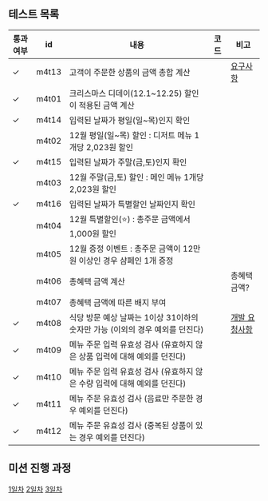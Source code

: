 ## 테스트 목록

| 통과여부 | id    | 내용                                             | 코드| 비고                                                                                                                                                                                                  |
|------|-------|------------------------------------------------|----|-----------------------------------------------------------------------------------------------------------------------------------------------------------------------------------------------------|
| ✓    | m4t13 | 고객이 주문한 상품의 금액 총합 계산                           | | [요구사항](https://github.com/mingeun2154/java-christmas-6-mingeun2154#12%EC%9B%94-%EC%9D%B4%EB%B2%A4%ED%8A%B8-%EA%B3%84%ED%9A%8D)                                                                      |
| ✓    | m4t01 | 크리스마스 디데이(12.1~12.25) 할인이 적용된 금액 계산            | |                                                                      |
| ✓    | m4t14 | 입력된 날짜가 평일(일~목)인지 확인                           | ||
|      | m4t02 | 12월 평일(일~목) 할인 : 디저트 메뉴 1개당 2,023원 할인          | ||
| ✓    | m4t15 | 입력된 날짜가 주말(금,토)인지 확인                           | ||
|      | m4t03 | 12월 주말(금,토) 할인 : 메인 메뉴 1개당 2,023원 할인           | ||
| ✓    | m4t16 | 입력된 날짜가 특별할인 날짜인지 확인                           | ||
|      | m4t04 | 12월 특별할인(⭐️) : 총주문 금액에서 1,000원 할인              | ||
|      | m4t05 | 12월 증정 이벤트 : 총주문 금액이 12만원 이상인 경우 샴페인 1개 증정     | ||
|      | m4t06 | 총혜택 금액 계산                                      | | 총혜택 금액?                                                                                                                                                                                             |
|      | m4t07 | 총혜택 금액에 따른 배지 부여                               | ||
| ✓    | m4t08 | 식당 방문 예상 날짜는 1이상 31이하의 숫자만 가능 (이외의 경우 예외를 던진다) | | [개발 요청사항](https://github.com/mingeun2154/java-christmas-6-mingeun2154#12%EC%9B%94-%EC%9D%B4%EB%B2%A4%ED%8A%B8-%ED%94%8C%EB%9E%98%EB%84%88-%EA%B0%9C%EB%B0%9C-%EC%9A%94%EC%B2%AD-%EC%82%AC%ED%95%AD) |
| ✓    | m4t09 | 메뉴 주문 입력 유효성 검사 (유효하지 않은 상품 입력에 대해 예외를 던진다)    | ||
| ✓    | m4t10 | 메뉴 주문 입력 유효성 검사 (유효하지 않은 수량 입력에 대해 예외를 던진다)    | ||
| ✓    | m4t11 | 메뉴 주문 유효성 검사 (음료만 주문한 경우 예외를 던진다)              | ||
| ✓    | m4t12 | 메뉴 주문 유효성 검사 (중복된 상품이 있는 경우 예외를 던진다)           | ||

## 미션 진행 과정

[1일차](https://mingeun2154.github.io/wooteco/4th-mission-1/)
[2일차](https://mingeun2154.github.io/wooteco/4th-mission-2/)
[3일차](https://mingeun2154.github.io/wooteco/4th-mission-3/)
